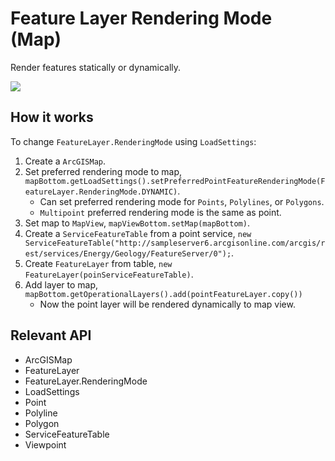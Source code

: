 # Feature Layer Rendering Mode (Map)

Render features statically or dynamically.

![](FeatureLayerRenderingModeMap.gif)

## How it works

To change `FeatureLayer.RenderingMode` using `LoadSettings`:

1.  Create a `ArcGISMap`.
2.  Set preferred rendering mode to map, `mapBottom.getLoadSettings().setPreferredPointFeatureRenderingMode(FeatureLayer.RenderingMode.DYNAMIC)`.
    *   Can set preferred rendering mode for `Points`, `Polylines`, or `Polygons`.
    *   `Multipoint` preferred rendering mode is the same as point.
3.  Set map to `MapView`, `mapViewBottom.setMap(mapBottom)`.
4.  Create a `ServiceFeatureTable` from a point service, `new ServiceFeatureTable("http://sampleserver6.arcgisonline.com/arcgis/rest/services/Energy/Geology/FeatureServer/0");`.
5.  Create `FeatureLayer` from table, `new FeatureLayer(poinServiceFeatureTable)`.
6.  Add layer to map, `mapBottom.getOperationalLayers().add(pointFeatureLayer.copy())`
    *   Now the point layer will be rendered dynamically to map view.

## Relevant API

*   ArcGISMap
*   FeatureLayer
*   FeatureLayer.RenderingMode
*   LoadSettings
*   Point
*   Polyline
*   Polygon
*   ServiceFeatureTable
*   Viewpoint
